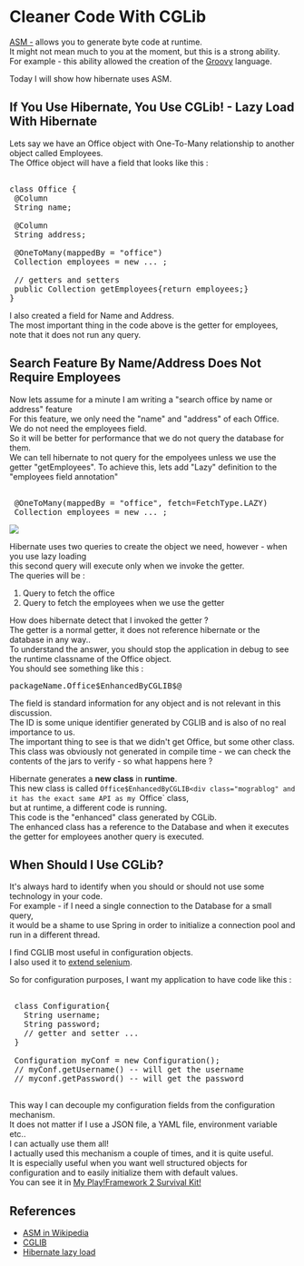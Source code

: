 <div class="mograblog">

# Cleaner Code With CGLib

<div>

[ASM -](http://asm.ow2.org/) allows you to generate byte code at runtime.  
It might not mean much to you at the moment, but this is a strong ability.  
For example - this ability allowed the creation of the [Groovy](http://groovy.codehaus.org/) language.  

Today I will show how hibernate uses ASM.  
<a name="more"></a>

## If You Use Hibernate, You Use CGLib! - Lazy Load With Hibernate

Lets say we have an Office object with One-To-Many relationship to another object called Employees.  
The Office object will have a field that looks like this :  

<pre class="prettyprint">  
class Office {   
 @Column  
 String name;  

 @Column  
 String address;  

 @OneToMany(mappedBy = "office")  
 Collection <employees>employees = new ... ;  

 // getters and setters  
 public Collection <employees>getEmployees{return employees;}  
}</employees></employees></pre>

I also created a field for Name and Address.  
The most important thing in the code above is the getter for employees, note that it does not run any query.  

## Search Feature By Name/Address Does Not Require Employees

Now lets assume for a minute I am writing a "search office by name or address" feature  
For this feature, we only need the "name" and "address" of each Office.  
We do not need the employees field.  
So it will be better for performance that we do not query the database for them.  
We can tell hibernate to not query for the empolyees unless we use the getter "getEmployees". To achieve this, lets add "Lazy" definition to the "employees field annotation"

<pre>  
 @OneToMany(mappedBy = "office", fetch=FetchType.LAZY)  
 Collection <employees>employees = new ... ;</employees> </pre>

[![](http://1.bp.blogspot.com/_J3A8WqpdCX0/St8uvOt3LlI/AAAAAAAAACY/Mk3lN1dMZ4w/s320/Temp.jpg)](http://1.bp.blogspot.com/_J3A8WqpdCX0/St8uvOt3LlI/AAAAAAAAACY/Mk3lN1dMZ4w/s1600-h/Temp.jpg)  

Hibernate uses two queries to create the object we need, however - when you use lazy loading  
this second query will execute only when we invoke the getter.  
The queries will be :

1.  Query to fetch the office
2.  Query to fetch the employees when we use the getter

How does hibernate detect that I invoked the getter ?  
The getter is a normal getter, it does not reference hibernate or the database in any way..  
To understand the answer, you should stop the application in debug to see the runtime classname of the Office object.  
You should see something like this :  

<pre>packageName.Office$EnhancedByCGLIB$<id>@</id></pre>

The <number>field is standard information for any object and is not relevant in this discussion.  
The ID is some unique identifier generated by CGLIB and is also of no real importance to us.  
The important thing to see is that we didn't get Office, but some other class.  
This class was obviously not generated in compile time - we can check the contents of the jars to verify - so what happens here ?  
</number>

Hibernate generates a **new class** in **runtime**.  
This new class is called `Office$EnhancedByCGLIB<div class="mograblog" and it has the exact same API as my `Office` class,  
but at runtime, a different code is running.  
This code is the "enhanced" class generated by CGLib.  
The enhanced class has a reference to the Database and when it executes the getter for employees another query is executed.

## When Should I Use CGLib?

It's always hard to identify when you should or should not use some technology in your code.  
For example - if I need a single connection to the Database for a small query,  
it would be a shame to use Spring in order to initialize a connection pool and run in a different thread.

I find CGLIB most useful in configuration objects.  
I also used it to [extend selenium](/2013/07/extending-selenium-in-java.html "Mograblog Selenium Extension").

So for configuration purposes, I want my application to have code like this :  

<pre>  
 class Configuration{  
   String username;   
   String password;   
   // getter and setter ...   
 }  

 Configuration myConf = new Configuration();   
 // myConf.getUsername() -- will get the username  
 // myconf.getPassword() -- will get the password  
  </pre>

This way I can decouple my configuration fields from the configuration mechanism.  
It does not matter if I use a JSON file, a YAML file, environment variable etc..  
I can actually use them all!  
I actually used this mechanism a couple of times, and it is quite useful.  
It is especially useful when you want well structured objects for configuration and to easily initialize them with default values.  
You can see it in [My Play!Framework 2 Survival Kit!](# "Mograblog - My Play!Framework2 Essentials")

## References

*   [ASM in Wikipedia](http://en.wikipedia.org/wiki/ObjectWeb_ASM)
*   [CGLIB](http://cglib.sourceforge.net/)
*   [Hibernate lazy load](http://docs.jboss.org/hibernate/stable/annotations/reference/en/html_single/#entity-hibspec-singleassoc-fetching)

</div>

</div>